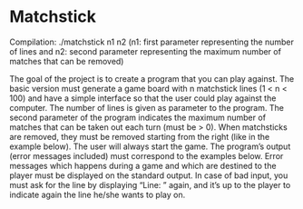 # Matchstick

Compilation: ./matchstick n1 n2 (n1: first parameter representing the number of lines 
and n2: second parameter representing the maximum number of matches that can be removed)

The goal of the project is to create a program that you can play against.
The basic version must generate a game board with n matchstick lines (1 < n < 100) and have a simple interface so that the user could play against the computer.
The number of lines is given as parameter to the program.
The second parameter of the program indicates the maximum number of matches that can be taken out
each turn (must be > 0).
When matchsticks are removed, they must be removed starting from the right (like in the example below).
The user will always start the game.
The program’s output (error messages included) must correspond to the examples below. Error messages
which happens during a game and which are destined to the player must be displayed on the standard
output.
In case of bad input, you must ask for the line by displaying “Line: ” again, and it’s up to the player to indicate
again the line he/she wants to play on.


